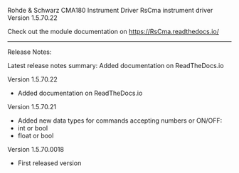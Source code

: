 Rohde & Schwarz CMA180 Instrument Driver RsCma instrument driver Version 1.5.70.22

Check out the module documentation on https://RsCma.readthedocs.io/

----------------------------------------------------------------------------------

Release Notes:

Latest release notes summary: Added documentation on ReadTheDocs.io

Version 1.5.70.22

- Added documentation on ReadTheDocs.io

Version 1.5.70.21

- Added new data types for commands accepting numbers or ON/OFF:
- int or bool
- float or bool

Version 1.5.70.0018

- First released version


